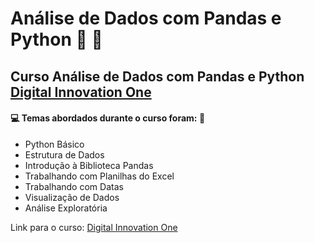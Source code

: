 # Análise de Dados com Pandas e Python :panda_face:  :snake:

## Curso Análise de Dados com Pandas e Python [Digital Innovation One](https://digitalinnovation.one/)

#### :computer: Temas abordados durante o curso foram: :rocket:

- Python Básico
- Estrutura de Dados
- Introdução à Biblioteca Pandas
- Trabalhando com Planilhas do Excel
- Trabalhando com Datas
- Visualização de Dados
- Análise Exploratória

Link para o curso: [Digital Innovation One](https://digitalinnovation.one/)
